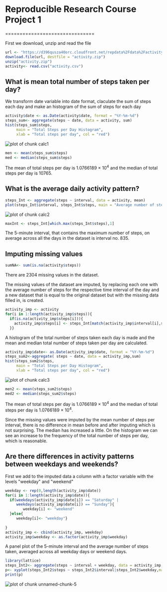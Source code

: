 # Reproducible Research Course Project 1
===============================

First we download, unzip and read the file 

```r
url <- "https://d396qusza40orc.cloudfront.net/repdata%2Fdata%2Factivity.zip"
download.file(url, destfile = "activity.zip")
unzip("activity.zip")
activity<- read.csv("activity.csv")
```
## What is mean total number of steps taken per day?

We transform date variable into date format, claculate the sum of steps each day and make an histogram of the sum of steps for each day 


```r
activity$date <- as.Date(activity$date, format = "%Y-%m-%d")
steps_sum<- aggregate(steps ~ date, data = activity, sum)
hist(steps_sum$steps, 
     main = "Total Steps per Day Histogram", 
     xlab = "Total steps per day", col = "red")
```

![plot of chunk calc1](figure/calc1-1.png)

```r
men <- mean(steps_sum$steps)
med <- median(steps_sum$steps)
```
The mean of total steps per day is 1.0766189 &times; 10<sup>4</sup> and the median of total steps per day is 10765. 

## What is the average daily activity pattern?

```r
steps_Int <- aggregate(steps ~ interval, data = activity, mean)
plot(steps_Int$interval, steps_Int$steps, main = "Average number of steps of interval of day", xlab = "time", ylab = "Average steps", type = "l")
```

![plot of chunk calc2](figure/calc2-1.png)

```r
maxInt <- steps_Int[which.max(steps_Int$steps),1]
```

The 5-minute interval, that contains the maximum number of steps, on average across all the days in the dataset is interval no. 835. 

## Imputing missing values 

```r
sumNA<- sum(is.na(activity$steps))
```
There are 2304 missing values in the dataset. 
  
The missing values of the dataset are imputed, by replacing each one with the average number of steps for the respective time interval of the day and a new dataset that is equal to the original dataset but with the missing data filled in, is created.

```r
activity_imp <- activity
for(i in 1:length(activity_imp$steps)){
  if(is.na(activity_imp$steps[i])){
    activity_imp$steps[i] <- steps_Int[match(activity_imp$interval[i],steps_Int$interval),2]
  }}
```

A histogram of the total number of steps taken each day is made and the mean and median total number of steps taken per day are calculated. 

```r
activity_imp$date<- as.Date(activity_imp$date, format = "%Y-%m-%d")
steps_sum2<-aggregate( steps ~ date, data = activity_imp,sum)
hist(steps_sum2$steps, 
     main = "Total Steps per Day Histogram", 
     xlab = "Total steps per day", col = "red")
```

![plot of chunk calc3](figure/calc3-1.png)

```r
men2 <- mean(steps_sum2$steps)
med2 <- median(steps_sum2$steps)
```
The mean of total steps per day is 1.0766189 &times; 10<sup>4</sup> and the median of total steps per day is 1.0766189 &times; 10<sup>4</sup>. 

Since the missing values were imputed by the mean number of steps per interval, there is no difference in mean before and after imputing which is not surprising. The median has increased a little. 
On the histogram we can see an increase to the frequency of the total number of steps per day, which is reasonable. 

## Are there differences in activity patterns between weekdays and weekends? 

First we add to the imputed data a column with a factor variable with the levels "weekday" and "weekend"


```r
weekday <- rep(0,length(activity_imp$date))
for(i in 1:length(activity_imp$date)){
  if(weekdays(activity_imp$date[i]) == "Saturday" | 
     weekdays(activity_imp$date[i]) == "Sunday"){
        weekday[i] <- "weekend"
  }else{
     weekday[i]<- "weekday"}
  
}
activity_imp <- cbind(activity_imp, weekday)
activity_imp$weekday <- as.factor(activity_imp$weekday)
```

A panel plot of the 5-minute interval and the average number of steps taken, averaged across all weekday days or weekend days. 


```r
library(lattice)
steps_Int2<- aggregate(steps ~ interval + weekday, data = activity_imp, mean)
p<- xyplot(steps_Int2$steps ~ steps_Int2$interval|steps_Int2$weekday,main = "Average name of steps", xlab = "Interval", ylab = "Number of steps", layout = c(1,2), type = "l")
print(p)
```

![plot of chunk unnamed-chunk-5](figure/unnamed-chunk-5-1.png)

